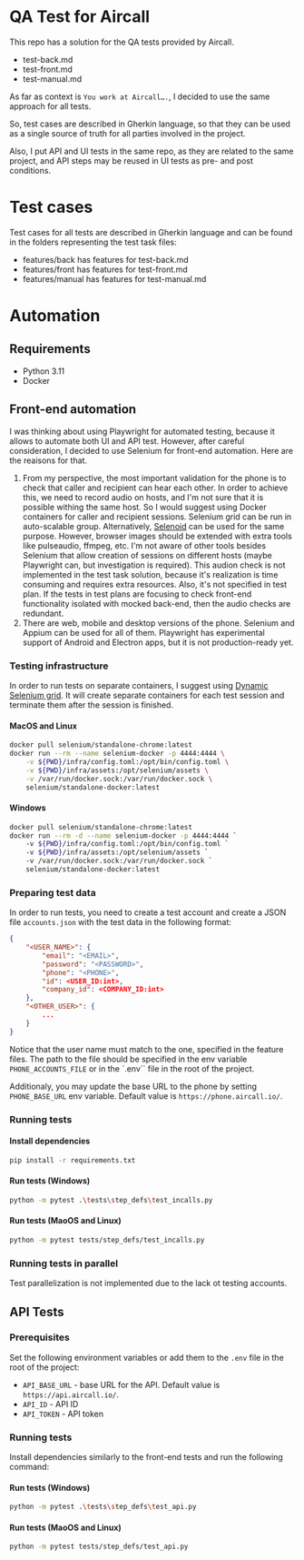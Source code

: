 # QA Test for Aircall 

This repo has a solution for the QA tests provided by Aircall.

* test-back.md
* test-front.md
* test-manual.md

As far as context is `You work at Aircall….`, I decided to use the same approach for all tests. 

So, test cases are described in Gherkin language, so that they can be used as a single source of truth for all parties involved in the project.

Also, I put API and UI tests in the same repo, as they are related to the same project, and API steps may be reused in UI tests as pre- and post conditions.

# Test cases

Test cases for all tests are described in Gherkin language and can be found in the folders representing the test task files: 
- features/back has features for test-back.md
- features/front has features for test-front.md
- features/manual has features for test-manual.md

# Automation

## Requirements
* Python 3.11
* Docker 

## Front-end automation 

I was thinking about using Playwright for automated testing, because it allows to automate both UI and API test. However, after careful consideration, I decided to use Selenium for front-end automation. Here are the reaisons for that. 
1. From my perspective, the most important validation for the phone is to check that caller and recipient can hear each other. In order to achieve this, we need to record audio on hosts, and I'm not sure that it is possible withing the same host. So I would suggest using Docker containers for caller and recipient sessions. Selenium grid can be run in auto-scalable group. Alternatively, [Selenoid](https://aerokube.com/selenoid/latest/) can be used for the same purpose. However, browser images should be extended with extra tools like pulseaudio, ffmpeg, etc. I'm not aware of other tools besides Selenium that allow creation of sessions on different hosts (maybe Playwright can, but investigation is required).
This audion check is not implemented in the test task solution, because it's realization is time consuming and requires extra resources. Also, it's not specified in test plan. If the tests in test plans are focusing to check front-end functionality isolated with mocked back-end, then the audio checks are redundant.
2. There are web, mobile and desktop versions of the phone. Selenium and Appium can be used for all of them. Playwright has experimental support of Android and Electron apps, but it is not production-ready yet.

### Testing infrastructure

In order to run tests on separate containers, I suggest using [Dynamic Selenium grid](https://github.com/SeleniumHQ/docker-selenium#dynamic-grid). It will create separate containers for each test session and terminate them after the session is finished.


#### MacOS and Linux
```bash
docker pull selenium/standalone-chrome:latest
docker run --rm --name selenium-docker -p 4444:4444 \
    -v ${PWD}/infra/config.toml:/opt/bin/config.toml \
    -v ${PWD}/infra/assets:/opt/selenium/assets \
    -v /var/run/docker.sock:/var/run/docker.sock \
    selenium/standalone-docker:latest
```

#### Windows
```bash
docker pull selenium/standalone-chrome:latest
docker run --rm -d --name selenium-docker -p 4444:4444 `
    -v ${PWD}/infra/config.toml:/opt/bin/config.toml `
    -v ${PWD}/infra/assets:/opt/selenium/assets `
    -v /var/run/docker.sock:/var/run/docker.sock `
    selenium/standalone-docker:latest
```

### Preparing test data 

In order to run tests, you need to create a test account and create a JSON file `accounts.json` with the test data in the following format:

```json
{
    "<USER_NAME>": {
        "email": "<EMAIL>",
        "password": "<PASSWORD>",
        "phone": "<PHONE>",
        "id": <USER_ID:int>,
        "company_id": <COMPANY_ID:int>
    },
    "<OTHER_USER>": {
        ...
    }
}
```
Notice that the user name must match to the one, specified in the feature files.
The path to the file should be specified in the env variable `PHONE_ACCOUNTS_FILE` or in the `.env`` file in the root of the project.

Additionaly, you may update the base URL to the phone by setting `PHONE_BASE_URL` env variable. Default value is `https://phone.aircall.io/`.

### Running tests

#### Install dependencies
```bash
pip install -r requirements.txt
```

#### Run tests (Windows)

```bash
python -m pytest .\tests\step_defs\test_incalls.py
```

#### Run tests (MaoOS and Linux)


```bash
python -m pytest tests/step_defs/test_incalls.py
```


### Running tests in parallel 

Test parallelization is not implemented due to the lack ot testing accounts. 


## API Tests

### Prerequisites

Set the following environment variables or add them to the `.env` file in the root of the project:
* `API_BASE_URL` - base URL for the API. Default value is `https://api.aircall.io/`.
* `API_ID` - API ID
* `API_TOKEN` - API token

### Running tests

Install dependencies similarly to the front-end tests and run the following command:

#### Run tests (Windows)

```bash
python -m pytest .\tests\step_defs\test_api.py
```

#### Run tests (MaoOS and Linux)


```bash
python -m pytest tests/step_defs/test_api.py
```